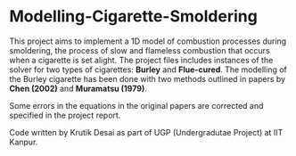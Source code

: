 # Modelling-Cigarette-Smoldering
This project aims to implement a 1D model of combustion processes during smoldering, the process of slow and flameless combustion that occurs when a cigarette is set alight. 
The project files includes instances of the solver for two types of cigarettes: **Burley** and **Flue-cured**. The modelling of the Burley cigarette has been done with two methods outlined in papers by **Chen (2002)** and **Muramatsu (1979)**.

Some errors in the equations in the original papers are corrected and specified in the project report.

Code written by Krutik Desai as part of UGP (Undergradutae Project) at IIT Kanpur.
